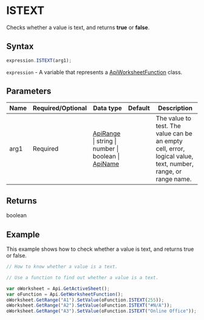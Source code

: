# ISTEXT

Checks whether a value is text, and returns **true** or **false**.

## Syntax

```javascript
expression.ISTEXT(arg1);
```

`expression` - A variable that represents a [ApiWorksheetFunction](../ApiWorksheetFunction.md) class.

## Parameters

| **Name** | **Required/Optional** | **Data type** | **Default** | **Description** |
| ------------- | ------------- | ------------- | ------------- | ------------- |
| arg1 | Required | [ApiRange](../../ApiRange/ApiRange.md) \| string \| number \| boolean \| [ApiName](../../ApiName/ApiName.md) |  | The value to test. The value can be an empty cell, error, logical value, text, number, range, or range name. |

## Returns

boolean

## Example

This example shows how to check whether a value is text, and returns true or false.

```javascript editor-xlsx
// How to know whether a value is a text.

// Use a function to find out whether a value is a text.

var oWorksheet = Api.GetActiveSheet();
var oFunction = Api.GetWorksheetFunction();
oWorksheet.GetRange("A1").SetValue(oFunction.ISTEXT(255));
oWorksheet.GetRange("A2").SetValue(oFunction.ISTEXT("#N/A"));
oWorksheet.GetRange("A3").SetValue(oFunction.ISTEXT("Online Office"));
```
